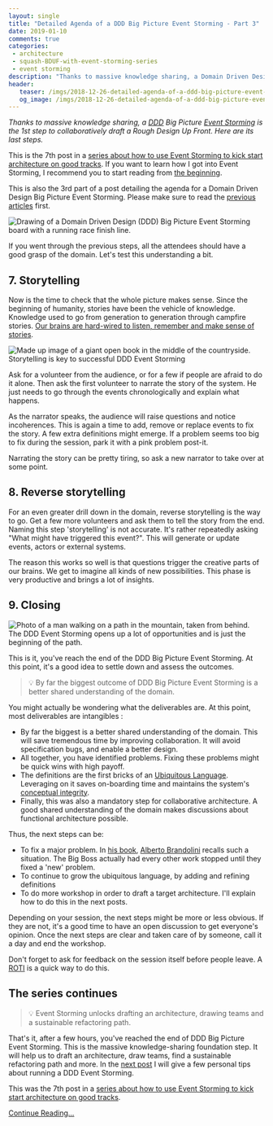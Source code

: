 ```yaml
---
layout: single
title: "Detailed Agenda of a DDD Big Picture Event Storming - Part 3"
date: 2019-01-10
comments: true
categories:
 - architecture
 - squash-BDUF-with-event-storming-series
 - event storming
description: "Thanks to massive knowledge sharing, a Domain Driven Design (DDD) Big Picture Event Storming is the 1st step to collaboratively draft a Rough Design Up Front. This post goes over its last phases: storytelling, reverse storytelling and closing. It also contains a list of possible next steps."
header:
   teaser: /imgs/2018-12-26-detailed-agenda-of-a-ddd-big-picture-event-storming-part-3/event-storming-finish-line-teaser.jpeg
   og_image: /imgs/2018-12-26-detailed-agenda-of-a-ddd-big-picture-event-storming-part-3/event-storming-finish-line-og.jpeg
---
```

_Thanks to massive knowledge sharing, a [DDD](https://en.wikipedia.org/wiki/Domain-driven_design) Big Picture [Event Storming](https://www.eventstorming.com/) is the 1st step to collaboratively draft a Rough Design Up Front. Here are its last steps._

This is the 7th post in a [series about how to use Event Storming to kick start architecture on good tracks](/categories/#squash-bduf-with-event-storming-series). If you want to learn how I got into Event Storming, I recommend you to start reading from [the beginning](/misadventures-with-big-design-up-front/).

This is also the 3rd part of a post detailing the agenda for a Domain Driven Design Big Picture Event Storming. Please make sure to read the [previous articles](/detailed-agenda-of-a-ddd-big-picture-event-storming-part-1/) first.

![Drawing of a Domain Driven Design (DDD) Big Picture Event Storming board with a running race finish line.]({{site.url}}/imgs/2018-12-26-detailed-agenda-of-a-ddd-big-picture-event-storming-part-3/event-storming-finish-line.jpeg)

If you went through the previous steps, all the attendees should have a good grasp of the domain. Let's test this understanding a bit.

## 7. Storytelling

Now is the time to check that the whole picture makes sense. Since the beginning of humanity, stories have been the vehicle of knowledge. Knowledge used to go from generation to generation through campfire stories. [Our brains are hard-wired to listen, remember and make sense of stories](https://blogs.scientificamerican.com/guest-blog/it-is-in-our-nature-to-need-stories/).

![Made up image of a giant open book in the middle of the countryside. Storytelling is key to successful DDD Event Storming]({{site.url}}/imgs/2018-12-26-detailed-agenda-of-a-ddd-big-picture-event-storming-part-3/book.jpg)

Ask for a volunteer from the audience, or for a few if people are afraid to do it alone. Then ask the first volunteer to narrate the story of the system. He just needs to go through the events chronologically and explain what happens.

As the narrator speaks, the audience will raise questions and notice incoherences. This is again a time to add, remove or replace events to fix the story. A few extra definitions might emerge. If a problem seems too big to fix during the session, park it with a pink problem post-it.

Narrating the story can be pretty tiring, so ask a new narrator to take over at some point.

## 8. Reverse storytelling

For an even greater drill down in the domain, reverse storytelling is the way to go. Get a few more volunteers and ask them to tell the story from the end. Naming this step 'storytelling' is not accurate. It's rather repeatedly asking "What might have triggered this event?". This will generate or update events, actors or external systems.

The reason this works so well is that questions trigger the creative parts of our brains. We get to imagine all kinds of new possibilities. This phase is very productive and brings a lot of insights.

## 9. Closing

![Photo of a man walking on a path in the mountain, taken from behind. The DDD Event Storming opens up a lot of opportunities and is just the beginning of the path.]({{site.url}}/imgs/2018-12-26-detailed-agenda-of-a-ddd-big-picture-event-storming-part-3/wanderer.jpg)

This is it, you've reach the end of the DDD Big Picture Event Storming. At this point, it's a good idea to settle down and assess the outcomes.

> 💡 By far the biggest outcome of DDD Big Picture Event Storming is a better shared understanding of the domain.

You might actually be wondering what the deliverables are. At this point, most deliverables are intangibles :

*   By far the biggest is a better shared understanding of the domain. This will save tremendous time by improving collaboration. It will avoid specification bugs, and enable a better design.
*   All together, you have identified problems. Fixing these problems might be quick wins with high payoff.
*   The definitions are the first bricks of an [Ubiquitous Language](https://martinfowler.com/bliki/UbiquitousLanguage.html). Leveraging on it saves on-boarding time and maintains the system's [conceptual integrity](https://www.quora.com/What-is-conceptual-integrity-in-software-architecture).
*   Finally, this was also a mandatory step for collaborative architecture. A good shared understanding of the domain makes discussions about functional architecture possible.

Thus, the next steps can be:

*   To fix a major problem. In [his book](https://leanpub.com/introducing_eventstorming), [Alberto Brandolini](https://twitter.com/ziobrando) recalls such a situation. The Big Boss actually had every other work stopped until they fixed a 'new' problem.
*   To continue to grow the ubiquitous language, by adding and refining definitions
*   To do more workshop in order to draft a target architecture. I'll explain how to do this in the next posts.

Depending on your session, the next steps might be more or less obvious. If they are not, it's a good time to have an open discussion to get everyone's opinion. Once the next steps are clear and taken care of by someone, call it a day and end the workshop.

Don't forget to ask for feedback on the session itself before people leave. A [ROTI](https://www.stickyminds.com/article/roti-method-gauging-meeting-effectiveness) is a quick way to do this.

## The series continues

> 💡 Event Storming unlocks drafting an architecture, drawing teams and a sustainable refactoring path.

That's it, after a few hours, you've reached the end of DDD Big Picture Event Storming. This is the massive knowledge-sharing foundation step. It will help us to draft an architecture, draw teams, find a sustainable refactoring path and more. In the [next post](/4-tips-that-will-make-your-ddd-big-picture-event-storming-successful/) I will give a few personal tips about running a DDD Event Storming.

This was the 7th post in a [series about how to use Event Storming to kick start architecture on good tracks](/categories/#squash-bduf-with-event-storming-series).

[Continue Reading...](/4-tips-that-will-make-your-ddd-big-picture-event-storming-successful/)